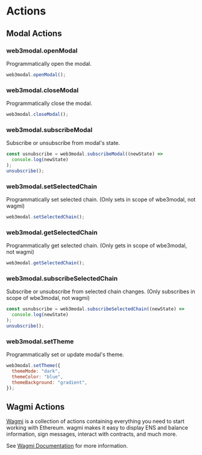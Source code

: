 # Actions

## Modal Actions

### web3modal.openModal

Programmatically open the modal.

```js
web3modal.openModal();
```

### web3modal.closeModal

Programmatically close the modal.

```js
web3modal.closeModal();
```

### web3modal.subscribeModal

Subscribe or unsubscribe from modal's state.

```js
const usnubscribe = web3modal.subscribeModal((newState) =>
  console.log(newState)
);
unsubscribe();
```

### web3modal.setSelectedChain

Programmatically set selected chain. (Only sets in scope of wbe3modal, not wagmi)

```js
web3modal.setSelectedChain();
```

### web3modal.getSelectedChain

Programmatically get selected chain. (Only gets in scope of wbe3modal, not wagmi)

```js
web3modal.getSelectedChain();
```

### web3modal.subscribeSelectedChain

Subscribe or unsubscribe from selected chain changes. (Only subscribes in scope of wbe3modal, not wagmi)

```js
const usnubscribe = web3modal.subscribeSelectedChain((newState) =>
  console.log(newState)
);
unsubscribe();
```

### web3modal.setTheme

Programmatically set or update modal's theme.

```js
web3modal.setTheme({
  themeMode: "dark",
  themeColor: "blue",
  themeBackground: "gradient",
});
```

## Wagmi Actions

[Wagmi](https://wagmi.sh/core/getting-started) is a collection of actions containing everything you need to start working with Ethereum. wagmi makes it easy to display ENS and balance information, sign messages, interact with contracts, and much more.

See [Wagmi Documentation](https://wagmi.sh/core/getting-started) for more information.
